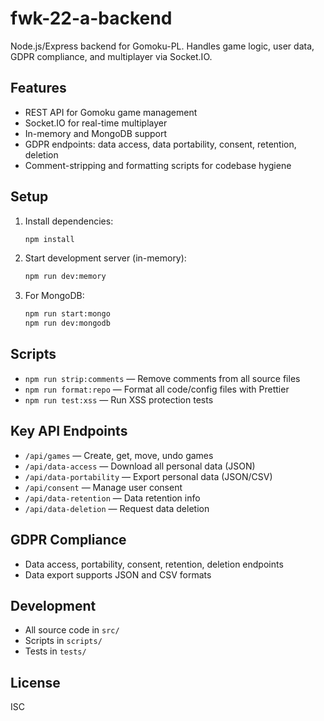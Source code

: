 # fwk-22-a-backend

Node.js/Express backend for Gomoku-PL. Handles game logic, user data, GDPR compliance, and multiplayer via Socket.IO.

## Features

- REST API for Gomoku game management
- Socket.IO for real-time multiplayer
- In-memory and MongoDB support
- GDPR endpoints: data access, data portability, consent, retention, deletion
- Comment-stripping and formatting scripts for codebase hygiene

## Setup

1. Install dependencies:
   ```sh
   npm install
   ```
2. Start development server (in-memory):
   ```sh
   npm run dev:memory
   ```
3. For MongoDB:
   ```sh
   npm run start:mongo
   npm run dev:mongodb
   ```

## Scripts

- `npm run strip:comments` — Remove comments from all source files
- `npm run format:repo` — Format all code/config files with Prettier
- `npm run test:xss` — Run XSS protection tests

## Key API Endpoints

- `/api/games` — Create, get, move, undo games
- `/api/data-access` — Download all personal data (JSON)
- `/api/data-portability` — Export personal data (JSON/CSV)
- `/api/consent` — Manage user consent
- `/api/data-retention` — Data retention info
- `/api/data-deletion` — Request data deletion

## GDPR Compliance

- Data access, portability, consent, retention, deletion endpoints
- Data export supports JSON and CSV formats

## Development

- All source code in `src/`
- Scripts in `scripts/`
- Tests in `tests/`

## License

ISC
